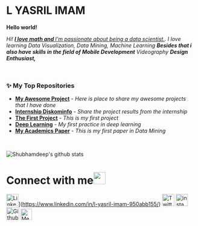 # L YASRIL IMAM 


<!-- 
    &nbsp; [![HitCount](http://hits.dwyl.com/TheDudeThatCode/TheDudeThatCode.svg)](http://hits.dwyl.com/TheDudeThatCode/TheDudeThatCode) 
-->

 **Hello world!** 

<p>
  <em>
    Hi! <a href="https://yasrilimam98.github.io/"> <b>I love math and </b>I'm passionate about being a data scientist.</a>.  
     I love learning Data Visualization, Data Mining, Machine Learning <b>Besides that i also have skills in the field of Mobile Development</b>  Videography <b>Design    Enthusiast,</b>&nbsp;
  </em>  
</p>

<br>

### ✨ My Top Repositories


- [**My Awesome Project**](https://github.com/yasrilimam98/spk-kontrasepsi-swift) - *Here is place to share my awesome projects that I have done*
- [**Internship Diskominfo**](https://github.com/yasrilimam98/Foods-Apps-flutter) - *Share the project results from the internship*
- [**The First Project**](https://github.com/yasrilimam98/web-ecommerce-php) - *This is my first project*
- [**Deep Learning**](https://github.com/yasrilimam98/CNN-Klasifikasi-tumor) - *My first practice in deep learning*
- [**My Academics Paper**](https://github.com/yasrilimam98/klasifikasi-penyakit-jantung) - *This is my first paper in Data Mining*


<br>


![Shubhamdeep's github stats](https://github-readme-stats.vercel.app/api?username=yasrilimam98&show_icons=true&hide_border=true)


# Connect with me<img src="https://github.com/yasrilimam98/yasrilimam-readme/blob/main/Assets/Handshake.gif" height="32px">



<img src="https://github.com/yasrilimam98/yasrilimam-readme/blob/main/Assets/Linkedin.svg" alt="Linkedin Logo" width="32">](https://www.linkedin.com/in/l-yasril-imam-950abb155/)  [<img src="https://github.com/yasrilimam98/yasrilimam-readme/blob/main/Assets/Twitter.svg" alt="Twitter Logo" width="32">](https://twitter.com/yasrieel)  [<img src="https://github.com/yasrilimam98/yasrilimam-readme/blob/main/Assets/Instagram.svg" alt="instagram logo" width="32">](https://www.instagram.com/yasril.imam/) [<img src="https://cdn.svgporn.com/logos/github-icon.svg" alt="Github logo" width="34">](https://github.com/yasrilimam98)  [<img src="https://cdn.svgporn.com/logos/medium.svg" alt="Medium Logo" width="30">](https://medium.com/@yasrilimam)
<br>
<br>



